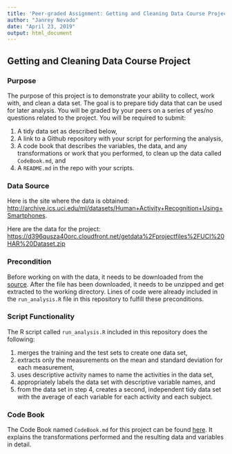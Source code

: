 ```yaml
---
title: 'Peer-graded Assignment: Getting and Cleaning Data Course Project'
author: "Janrey Nevado"
date: "April 23, 2019"
output: html_document
---
```


## Getting and Cleaning Data Course Project

### Purpose

The purpose of this project is to demonstrate your ability to collect, work with, and clean a data set. The goal is to prepare tidy data that can be used for later analysis. You will be graded by your peers on a series of yes/no questions related to the project. You will be required to submit:

1. A tidy data set as described below,
2. A link to a Github repository with your script for performing the analysis,
3. A code book that describes the variables, the data, and any transformations or work that you performed, to clean up the data called ``CodeBook.md``, and
4. A ``README.md`` in the repo with your scripts.

### Data Source

Here is the site where the data is obtained: http://archive.ics.uci.edu/ml/datasets/Human+Activity+Recognition+Using+Smartphones. 

Here are the data for the project: https://d396qusza40orc.cloudfront.net/getdata%2Fprojectfiles%2FUCI%20HAR%20Dataset.zip

### Precondition

Before working on with the data, it needs to be downloaded from the [source](https://d396qusza40orc.cloudfront.net/getdata%2Fprojectfiles%2FUCI%20HAR%20Dataset.zip). After the file has been downloaded, it needs to be unzipped and get extracted to the working directory. Lines of code were already included in the ``run_analysis.R`` file in this repository to fulfill these preconditions.

### Script Functionality

The R script called ``run_analysis.R`` included in this repository does the following:

1. merges the training and the test sets to create one data set,
2. extracts only the measurements on the mean and standard deviation for each measurement,
3. uses descriptive activity names to name the activities in the data set,
4. appropriately labels the data set with descriptive variable names, and
5. from the data set in step 4, creates a second, independent tidy data set with the average of each variable for each activity and each subject.

### Code Book

The Code Book named ``CodeBook.md`` for this project can be found [here](https://github.com/janreynevado/gettingandcleaningdata/CodeBook.md). It explains the transformations performed and the resulting data and variables in detail.
